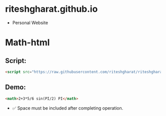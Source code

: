 # riteshgharat.github.io
* Personal Website


# Math-html

## Script: 
```html
<script src="https://raw.githubusercontent.com/riteshgharat/riteshgharat.github.io/main/math-html/math.js"></script>
```

## Demo:
```html
<math>2+3*5/6 sin(PI/2) PI</math>
```
* ✅️ Space must be included after completing operation. 
